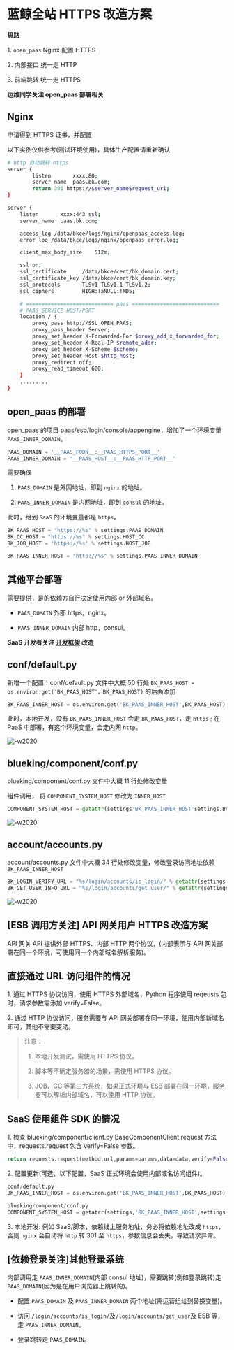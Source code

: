 # 蓝鲸全站 HTTPS 改造方案

**思路**

1\. `open_paas` Nginx 配置 HTTPS

2\. 内部接口 统一走 HTTP

3\. 前端跳转 统一走 HTTPS

**运维同学关注 open_paas 部署相关**

## Nginx

申请得到 HTTPS 证书，并配置

以下实例仅供参考(测试环境使用)，具体生产配置请重新确认

```bash
# http 自动跳转 https
server {
        listen       xxxx:80;
        server_name  paas.bk.com;
        return 301 https://$server_name$request_uri;
}

server {
    listen       xxxx:443 ssl;
    server_name  paas.bk.com;

    access_log /data/bkce/logs/nginx/openpaas_access.log;
    error_log /data/bkce/logs/nginx/openpaas_error.log;

    client_max_body_size    512m;

    ssl on;
    ssl_certificate     /data/bkce/cert/bk_domain.cert;
    ssl_certificate_key /data/bkce/cert/bk_domain.key;
    ssl_protocols       TLSv1 TLSv1.1 TLSv1.2;
    ssl_ciphers         HIGH:!aNULL:!MD5;

    # ============================ paas ============================
    # PAAS_SERVICE HOST/PORT
    location / {
        proxy_pass http://SSL_OPEN_PAAS;
        proxy_pass_header Server;
        proxy_set_header X-Forwarded-For $proxy_add_x_forwarded_for;
        proxy_set_header X-Real-IP $remote_addr;
        proxy_set_header X-Scheme $scheme;
        proxy_set_header Host $http_host;
        proxy_redirect off;
        proxy_read_timeout 600;
    }
    .........
}
```

## open_paas 的部署

open_paas 的项目 paas/esb/login/console/appengine，增加了一个环境变量 `PAAS_INNER_DOMAIN`。

```python
PAAS_DOMAIN = '__PAAS_FQDN__:__PAAS_HTTPS_PORT__'
PAAS_INNER_DOMAIN = '__PAAS_HOST__:__PAAS_HTTP_PORT__'
```

需要确保

1. `PAAS_DOMAIN` 是外网地址，即到 `nginx` 的地址。

2. `PAAS_INNER_DOMAIN` 是内网地址，即到 `consul` 的地址。

此时，给到 `SaaS` 的环境变量都是 `https`。

```python
BK_PAAS_HOST = "https://%s" % settings.PAAS_DOMAIN
BK_CC_HOST = "https://%s" % settings.HOST_CC
BK_JOB_HOST = 'https://%s' % settings.HOST_JOB

BK_PAAS_INNER_HOST = "http://%s" % settings.PAAS_INNER_DOMAIN
```

## 其他平台部署

需要提供，是的依赖方自行决定使用内部 or 外部域名。

- `PAAS_DOMAIN`  外部 https，nginx。

- `PAAS_INNER_DOMAIN` 内部 http，consul。

**SaaS 开发者关注 [开发框架](5.1/开发指南/SaaS开发/开发基础/README.md) 改造**

## conf/default.py

新增一个配置：conf/default.py 文件中大概 50 行处 `BK_PAAS_HOST = os.environ.get('BK_PAAS_HOST'，BK_PAAS_HOST)` 的后面添加

```python
BK_PAAS_INNER_HOST = os.environ.get('BK_PAAS_INNER_HOST',BK_PAAS_HOST)
```

此时，本地开发，没有 `BK_PAAS_INNER_HOST` 会走 `BK_PAAS_HOST`，走 `https` ; 在 PaaS 中部署，有这个环境变量，会走内网 `http`。

![-w2020](../../assets/15353433877928.png)

## blueking/component/conf.py

blueking/component/conf.py 文件中大概 11 行处修改变量

组件调用， 将 `COMPONENT_SYSTEM_HOST` 修改为 `INNER_HOST`

```python
COMPONENT_SYSTEM_HOST = getattr(settings'BK_PAAS_INNER_HOST'settings.BK_PAAS_HOST)
```

![-w2020](../../assets/15353434175842.png)

## account/accounts.py

account/accounts.py 文件中大概 34 行处修改变量，修改登录访问地址依赖  `BK_PAAS_INNER_HOST`

```python
BK_LOGIN_VERIFY_URL = "%s/login/accounts/is_login/" % getattr(settings,'BK_PAAS_INNER_HOST',settings.BK_PAAS_HOST)
BK_GET_USER_INFO_URL = "%s/login/accounts/get_user/" % getattr(settings,'BK_PAAS_INNER_HOST',settings.BK_PAAS_HOST)
```

![-w2020](../../assets/15353433993101.png)

## [ESB 调用方关注] API 网关用户 HTTPS 改造方案

API 网关 API 提供外部 HTTPS、内部 HTTP 两个协议，(内部表示与 API 网关部署在同一个环境，可使用同一个内部域名解析服务)。

## 直接通过 URL 访问组件的情况

1\. 通过 HTTPS 协议访问，使用 HTTPS 外部域名，Python 程序使用 reqeusts 包时，请求参数需添加 verify=False。

2\. 通过 HTTP 协议访问，服务需要与 API 网关部署在同一环境，使用内部新域名即可，其他不需要变动。

> 注意：
>
> 1. 本地开发测试，需使用 HTTPS 协议。
>
> 2. 脚本等不确定服务器的场景，需使用 HTTPS 协议。
>
> 3. JOB、CC 等第三方系统，如果正式环境与 ESB 部署在同一环境，服务器可以解析内部域名，可以使用 HTTP 协议。

## SaaS 使用组件 SDK 的情况

1\. 检查 blueking/component/client.py BaseComponentClient.request 方法中，requests.request 包含 verify=False 参数。

```python
return requests.request(method,url,params=params,data=data,verify=False,headers=headers,**kwargs)
```

2\. 配置更新(可选，以下配置，SaaS 正式环境会使用内部域名访问组件)。

```python
conf/default.py
BK_PAAS_INNER_HOST = os.environ.get('BK_PAAS_INNER_HOST',BK_PAAS_HOST)

blueking/component/conf.py
COMPONENT_SYSTEM_HOST = getatrr(settings,'BK_PAAS_INNER_HOST',settings.BK_PAAS_HOST)
```

3\. 本地开发: 例如 SaaS/脚本，依赖线上服务地址，务必将依赖地址改成 `https`，否则 `nginx` 会自动将 `http` 转 301 至 `https`，参数信息会丢失，导致请求异常。

## [依赖登录关注]其他登录系统

内部调用走 `PAAS_INNER_DOMAIN`(内部 consul 地址)，需要跳转(例如登录跳转)走`PAAS_DOMAIN`(因为是在用户浏览器上跳转的)。

- 配置  `PAAS_DOMAIN` 及 `PAAS_INNER_DOMAIN` 两个地址(需运营组给到替换变量)。

- 访问  `/login/accounts/is_login/`及`/login/accounts/get_user`及 ESB 等，走 `PAAS_INNER_DOMAIN`。

- 登录跳转走  `PAAS_DOMAIN`。
